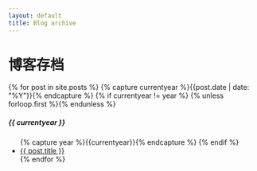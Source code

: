 ```yaml
---
layout: default
title: Blog archive
---
```

<div class="page-content wc-container">
<h1>博客存档</h1>
{% for post in site.posts %}
  {% capture currentyear %}{{post.date | date: "%Y"}}{% endcapture %}
  {% if currentyear != year %}
    {% unless forloop.first %}</ul>{% endunless %}
    <h5>{{ currentyear }}</h5>
    <ul class="posts">
    {% capture year %}{{currentyear}}{% endcapture %}
  {% endif %}
  <li><a href="{{ post.url }}">{{ post.title }}</a></li>
{% endfor %}
</div>
